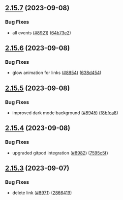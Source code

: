 ## [2.15.7](https://github.com/EddieHubCommunity/BioDrop/compare/v2.15.6...v2.15.7) (2023-09-08)


### Bug Fixes

* all events ([#8921](https://github.com/EddieHubCommunity/BioDrop/issues/8921)) ([64b73e2](https://github.com/EddieHubCommunity/BioDrop/commit/64b73e2475334839891a1a5e90f59d38b4471131))



## [2.15.6](https://github.com/EddieHubCommunity/BioDrop/compare/v2.15.5...v2.15.6) (2023-09-08)


### Bug Fixes

* glow animation for links ([#8854](https://github.com/EddieHubCommunity/BioDrop/issues/8854)) ([638d454](https://github.com/EddieHubCommunity/BioDrop/commit/638d454fd57bdf742238f1d7a0ba59393f972472))



## [2.15.5](https://github.com/EddieHubCommunity/BioDrop/compare/v2.15.4...v2.15.5) (2023-09-08)


### Bug Fixes

* improved dark mode background ([#8945](https://github.com/EddieHubCommunity/BioDrop/issues/8945)) ([f8bfca8](https://github.com/EddieHubCommunity/BioDrop/commit/f8bfca8b2ac6911650e7e921f9796520ecc2fab4))



## [2.15.4](https://github.com/EddieHubCommunity/BioDrop/compare/v2.15.3...v2.15.4) (2023-09-08)


### Bug Fixes

* upgraded gitpod integration ([#8982](https://github.com/EddieHubCommunity/BioDrop/issues/8982)) ([7595c5f](https://github.com/EddieHubCommunity/BioDrop/commit/7595c5fa8257e3ed957c97f87661678971d76d4c))



## [2.15.3](https://github.com/EddieHubCommunity/BioDrop/compare/v2.15.2...v2.15.3) (2023-09-07)


### Bug Fixes

* delete link ([#8971](https://github.com/EddieHubCommunity/BioDrop/issues/8971)) ([2866419](https://github.com/EddieHubCommunity/BioDrop/commit/2866419dd19b438801b3baecb3f001aed0e1c279))




